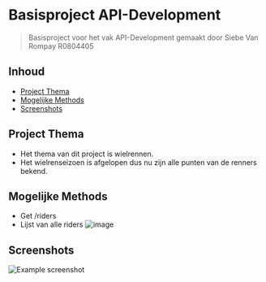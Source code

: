 # Basisproject API-Development
> Basisproject voor het vak API-Development
> gemaakt door Siebe Van Rompay R0804405

## Inhoud
* [Project Thema](#project-thema)
* [Mogelijke Methods](#Mogelijke-Methods)
* [Screenshots](#screenshots)


## Project Thema
- Het thema van dit project is wielrennen.
- Het wielrenseizoen is afgelopen dus nu zijn alle punten van de renners bekend.


## Mogelijke Methods

- Get /riders
- Lijst van alle riders
![image](https://user-images.githubusercontent.com/55507726/202534491-b46166cb-1994-4776-9818-a3d9ee4bf1f4.png)



## Screenshots
![Example screenshot](./img/screenshot.png)
<!-- If you have screenshots you'd like to share, include them here. -->

